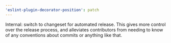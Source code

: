 ```yaml
---
'eslint-plugin-decorator-position': patch
---
```


Internal: switch to changeset for automated release. This gives more control over the release
process, and alleviates contributors from needing to know of any conventions about commits or
anything like that.
